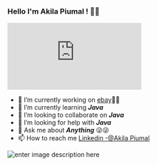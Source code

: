 ### Hello I'm Akila Piumal ! 👋👋

![enter image description here](https://www.freepik.com/free-vector/digital-coding-background-with-numbers-zero-one_12686644.htm#query=coding&position=41&from_view=search)


- 🔭 I’m currently working on [ebay](https://www.ebay.com/)🤑🤑
- 🌱 I’m currently learning ***Java***
- 👯 I’m looking to collaborate on ***Java***
- 🤔 I’m looking for help with ***Java***
- 💬 Ask me about ***Anything*** 😜😜
- 📫 How to reach me [Linkedin -@Akila Piumal](https://www.linkedin.com/in/akila-piumal-3b7040229/)


![enter image description here](https://github-readme-stats.vercel.app/api?username=iampawan&&show_icons=true&title_color=ffffff&icon_color=bb2acf&text_color=daf7dc&bg_color=151515)
